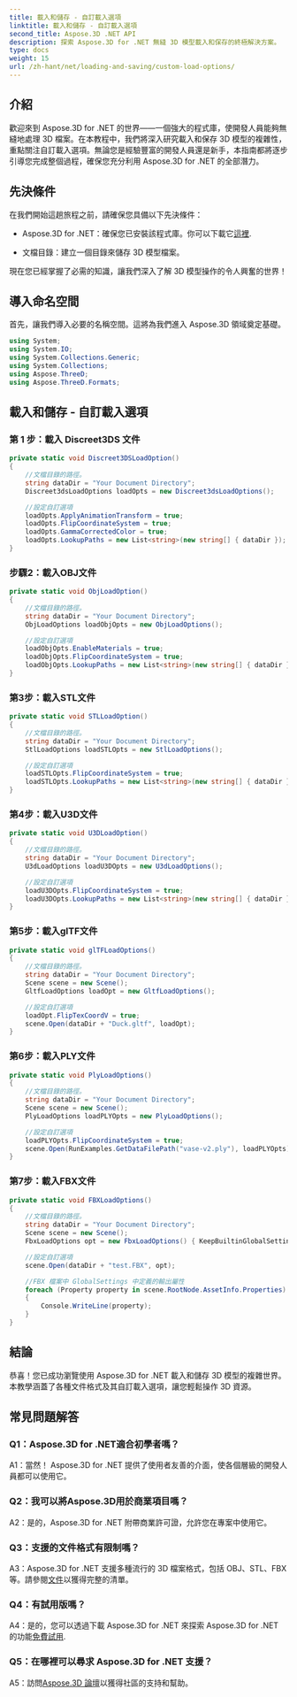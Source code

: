 ```yaml
---
title: 載入和儲存 - 自訂載入選項
linktitle: 載入和儲存 - 自訂載入選項
second_title: Aspose.3D .NET API
description: 探索 Aspose.3D for .NET 無縫 3D 模型載入和保存的終極解決方案。
type: docs
weight: 15
url: /zh-hant/net/loading-and-saving/custom-load-options/
---
```

## 介紹

歡迎來到 Aspose.3D for .NET 的世界——一個強大的程式庫，使開發人員能夠無縫地處理 3D 檔案。在本教程中，我們將深入研究載入和保存 3D 模型的複雜性，重點關注自訂載入選項。無論您是經驗豐富的開發人員還是新手，本指南都將逐步引導您完成整個過程，確保您充分利用 Aspose.3D for .NET 的全部潛力。

## 先決條件

在我們開始這趟旅程之前，請確保您具備以下先決條件：

-  Aspose.3D for .NET：確保您已安裝該程式庫。你可以下載它[這裡](https://releases.aspose.com/3d/net/).

- 文檔目錄：建立一個目錄來儲存 3D 模型檔案。

現在您已經掌握了必需的知識，讓我們深入了解 3D 模型操作的令人興奮的世界！

## 導入命名空間

首先，讓我們導入必要的名稱空間。這將為我們進入 Aspose.3D 領域奠定基礎。

```csharp
using System;
using System.IO;
using System.Collections.Generic;
using System.Collections;
using Aspose.ThreeD;
using Aspose.ThreeD.Formats;
```

## 載入和儲存 - 自訂載入選項

### 第 1 步：載入 Discreet3DS 文件

```csharp
private static void Discreet3DSLoadOption()
{
    //文檔目錄的路徑。
    string dataDir = "Your Document Directory";
    Discreet3dsLoadOptions loadOpts = new Discreet3dsLoadOptions();

    //設定自訂選項
    loadOpts.ApplyAnimationTransform = true;
    loadOpts.FlipCoordinateSystem = true;
    loadOpts.GammaCorrectedColor = true;
    loadOpts.LookupPaths = new List<string>(new string[] { dataDir });
}
```

### 步驟2：載入OBJ文件

```csharp
private static void ObjLoadOption()
{
    //文檔目錄的路徑。
    string dataDir = "Your Document Directory";
    ObjLoadOptions loadObjOpts = new ObjLoadOptions();

    //設定自訂選項
    loadObjOpts.EnableMaterials = true;
    loadObjOpts.FlipCoordinateSystem = true;
    loadObjOpts.LookupPaths = new List<string>(new string[] { dataDir });
}
```

### 第3步：載入STL文件

```csharp
private static void STLLoadOption()
{
    //文檔目錄的路徑。
    string dataDir = "Your Document Directory";
    StlLoadOptions loadSTLOpts = new StlLoadOptions();

    //設定自訂選項
    loadSTLOpts.FlipCoordinateSystem = true;
    loadSTLOpts.LookupPaths = new List<string>(new string[] { dataDir });
}
```

### 第4步：載入U3D文件

```csharp
private static void U3DLoadOption()
{
    //文檔目錄的路徑。
    string dataDir = "Your Document Directory";
    U3dLoadOptions loadU3DOpts = new U3dLoadOptions();

    //設定自訂選項
    loadU3DOpts.FlipCoordinateSystem = true;
    loadU3DOpts.LookupPaths = new List<string>(new string[] { dataDir });
}
```

### 第5步：載入glTF文件

```csharp
private static void glTFLoadOptions()
{
    //文檔目錄的路徑。
    string dataDir = "Your Document Directory";
    Scene scene = new Scene();
    GltfLoadOptions loadOpt = new GltfLoadOptions();

    //設定自訂選項
    loadOpt.FlipTexCoordV = true;
    scene.Open(dataDir + "Duck.gltf", loadOpt);
}
```

### 第6步：載入PLY文件

```csharp
private static void PlyLoadOptions()
{
    //文檔目錄的路徑。
    string dataDir = "Your Document Directory";
    Scene scene = new Scene();
    PlyLoadOptions loadPLYOpts = new PlyLoadOptions();

    //設定自訂選項
    loadPLYOpts.FlipCoordinateSystem = true;
    scene.Open(RunExamples.GetDataFilePath("vase-v2.ply"), loadPLYOpts);
}
```

### 第7步：載入FBX文件

```csharp
private static void FBXLoadOptions()
{
    //文檔目錄的路徑。
    string dataDir = "Your Document Directory";
    Scene scene = new Scene();
    FbxLoadOptions opt = new FbxLoadOptions() { KeepBuiltinGlobalSettings = true };

    //設定自訂選項
    scene.Open(dataDir + "test.FBX", opt);

    //FBX 檔案中 GlobalSettings 中定義的輸出屬性
    foreach (Property property in scene.RootNode.AssetInfo.Properties)
    {
        Console.WriteLine(property);
    }
}
```

## 結論

恭喜！您已成功瀏覽使用 Aspose.3D for .NET 載入和儲存 3D 模型的複雜世界。本教學涵蓋了各種文件格式及其自訂載入選項，讓您輕鬆操作 3D 資源。

## 常見問題解答

### Q1：Aspose.3D for .NET適合初學者嗎？

A1：當然！ Aspose.3D for .NET 提供了使用者友善的介面，使各個層級的開發人員都可以使用它。

### Q2：我可以將Aspose.3D用於商業項目嗎？

A2：是的，Aspose.3D for .NET 附帶商業許可證，允許您在專案中使用它。

### Q3：支援的文件格式有限制嗎？

 A3：Aspose.3D for .NET 支援多種流行的 3D 檔案格式，包括 OBJ、STL、FBX 等。請參閱[文件](https://reference.aspose.com/3d/net/)以獲得完整的清單。

### Q4：有試用版嗎？

A4：是的，您可以透過下載 Aspose.3D for .NET 來探索 Aspose.3D for .NET 的功能[免費試用](https://releases.aspose.com/).

### Q5：在哪裡可以尋求 Aspose.3D for .NET 支援？

A5：訪問[Aspose.3D 論壇](https://forum.aspose.com/c/3d/18)以獲得社區的支持和幫助。